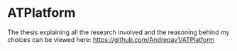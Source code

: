 # ATPlatform

The thesis explaining all the research involved and the reasoning behind my choices can be viewed here: https://github.com/Andrepav1/ATPlatform
